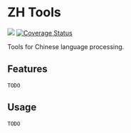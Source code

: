 ZH Tools
=======

![](https://api.travis-ci.org/Linusp/zhtools.png?branch=master) [![Coverage Status](https://coveralls.io/repos/github/Linusp/zhtools/badge.svg?branch=master)](https://coveralls.io/github/Linusp/zhtools?branch=master)


Tools for Chinese language processing.

## Features

`TODO`

## Usage

`TODO`

